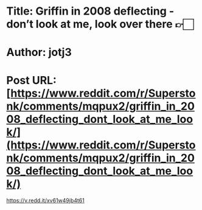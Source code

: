 # Title: Griffin in 2008 deflecting - don’t look at me, look over there 👉🏻
# Author: jotj3
# Post URL: [https://www.reddit.com/r/Superstonk/comments/mqpux2/griffin_in_2008_deflecting_dont_look_at_me_look/](https://www.reddit.com/r/Superstonk/comments/mqpux2/griffin_in_2008_deflecting_dont_look_at_me_look/)


https://v.redd.it/xv61w49jb4t61